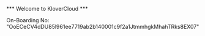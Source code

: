 *** Welcome to KloverCloud ***

On-Boarding No: &#34;OoECeCV4dDU85l961ee7719ab2b140001c9f2a1JtmmhgkMhahTRks8EX07&#34;
